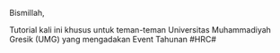 Bismillah, 

Tutorial kali ini khusus untuk teman-teman Universitas Muhammadiyah Gresik (UMG) yang mengadakan Event Tahunan #HRC#